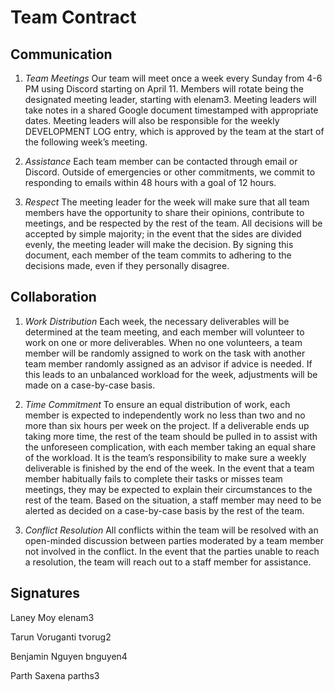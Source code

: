 # Team Contract

## Communication

1. *Team Meetings* Our team will meet once a week every Sunday from 4-6 PM using Discord starting on April 11. Members will rotate being the designated meeting leader, starting with elenam3. Meeting leaders will take notes in a shared Google document timestamped with appropriate dates. Meeting leaders will also be responsible for the weekly DEVELOPMENT LOG entry, which is approved by the team at the start of the following week’s meeting.

2. *Assistance* Each team member can be contacted through email or Discord. Outside of emergencies or other commitments, we commit to responding to emails within 48 hours with a goal of 12 hours. 

3. *Respect* The meeting leader for the week will make sure that all team members have the opportunity to share their opinions, contribute to meetings, and be respected by the rest of the team. All decisions will be accepted by simple majority; in the event that the sides are divided evenly, the meeting leader will make the decision. By signing this document, each member of the team commits to adhering to the decisions made, even if they personally disagree.

## Collaboration

1. *Work Distribution* Each week, the necessary deliverables will be determined at the team meeting, and each member will volunteer to work on one or more deliverables. When no one volunteers, a team member will be randomly assigned to work on the task with another team member randomly assigned as an advisor if advice is needed. If this leads to an unbalanced workload for the week, adjustments will be made on a case-by-case basis.

2. *Time Commitment* To ensure an equal distribution of work, each member is expected to independently work no less than two and no more than six hours per week on the project. If a deliverable ends up taking more time, the rest of the team should be pulled in to assist with the unforeseen complication, with each member taking an equal share of the workload. It is the team’s responsibility to make sure a weekly deliverable is finished by the end of the week. In the event that a team member habitually fails to complete their tasks or misses team meetings, they may be expected to explain their circumstances to the rest of the team. Based on the situation, a staff member may need to be alerted as decided on a case-by-case basis by the rest of the team.

3. *Conflict Resolution* All conflicts within the team will be resolved with an open-minded discussion between parties moderated by a team member not involved in the conflict. In the event that the parties unable to reach a resolution, the team will reach out to a staff member for assistance.

## Signatures

Laney Moy elenam3

Tarun Voruganti tvorug2

Benjamin Nguyen bnguyen4

Parth Saxena parths3
